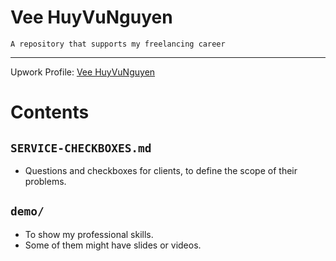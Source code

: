 # Vee HuyVuNguyen
    A repository that supports my freelancing career
---
Upwork Profile: [Vee HuyVuNguyen](https://www.upwork.com/freelancers/~0117ec3df3f6b231ab)

# Contents
## `SERVICE-CHECKBOXES.md`
- Questions and checkboxes for clients, to define the scope of their problems.

## `demo/`
- To show my professional skills.
- Some of them might have slides or videos.